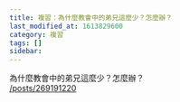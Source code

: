 ```yaml
---
title: 複習：為什麼教會中的弟兄這麼少？怎麼辦？
last_modified_at: 1613829600
category: 複習
tags: []
sidebar: 
---
```


<p>為什麼教會中的弟兄這麼少？怎麼辦？<br/>
<a href="/posts/269191220" target="_blank">/posts/269191220</a></p>
<p> </p>
